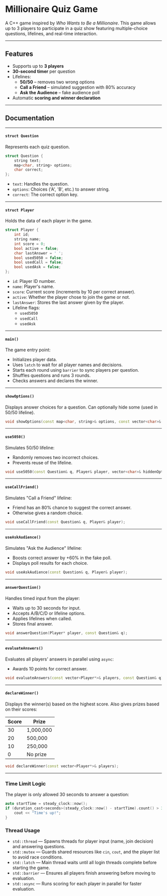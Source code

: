 # Millionaire Quiz Game

A C++ game inspired by *Who Wants to Be a Millionaire*. This game allows up to 3 players to participate in a quiz show featuring multiple-choice questions, lifelines, and real-time interaction.

---

## Features

- Supports up to **3 players**
- **30-second timer** per question
- Lifelines:
  - **50/50** – removes two wrong options
  - **Call a Friend** – simulated suggestion with 80% accuracy
  - **Ask the Audience** – fake audience poll
- Automatic **scoring and winner declaration**

---

## Documentation

---

#### `struct Question`

Represents each quiz question.

```cpp
struct Question {
    string text;
    map<char, string> options;
    char correct;
};
```

- `text`: Handles the question.
- `options`: Choices ('A', 'B', etc.) to answer string.
- `correct`: The correct option key.

---

#### `struct Player`

Holds the data of each player in the game.

```cpp
struct Player {
    int id;
    string name;
    int score = 0;
    bool active = false;
    char lastAnswer = ' ';
    bool used5050 = false;
    bool usedCall = false;
    bool usedAsk = false;
};
```

- `id`: Player ID number.
- `name`: Player's name.
- `score`: Current score (increments by 10 per correct answer).
- `active`: Whether the player chose to join the game or not.
- `lastAnswer`: Stores the last answer given by the player.
- Lifeline flags:
  - `used5050`
  - `usedCall`
  - `usedAsk`

---

#### `main()`

The game entry point:
- Initializes player data.
- Uses `latch` to wait for all player names and decisions.
- Starts each round using `barrier` to sync players per question.
- Shuffles questions and runs 3 rounds.
- Checks answers and declares the winner.

---

#### `showOptions()`

Displays answer choices for a question. Can optionally hide some (used in 50/50 lifeline).

```cpp
void showOptions(const map<char, string>& options, const vector<char>& hide = {});
```

---

#### `use5050()`

Simulates 50/50 lifeline:
- Randomly removes two incorrect choices.
- Prevents reuse of the lifeline.

```cpp
void use5050(const Question& q, Player& player, vector<char>& hiddenOptions);
```

---

#### `useCallFriend()`

Simulates "Call a Friend" lifeline:
- Friend has an 80% chance to suggest the correct answer.
- Otherwise gives a random choice.

```cpp
void useCallFriend(const Question& q, Player& player);
```

---

#### `useAskAudience()`

Simulates "Ask the Audience" lifeline:
- Boosts correct answer by +60% in the fake poll.
- Displays poll results for each choice.

```cpp
void useAskAudience(const Question& q, Player& player);
```

---

#### `answerQuestion()`

Handles timed input from the player:
- Waits up to 30 seconds for input.
- Accepts A/B/C/D or lifeline options.
- Applies lifelines when called.
- Stores final answer.

```cpp
void answerQuestion(Player* player, const Question& q);
```

---

#### `evaluateAnswers()`

Evaluates all players' answers in parallel using `async`:
- Awards 10 points for correct answer.

```cpp
void evaluateAnswers(const vector<Player*>& players, const Question& q);
```

---

#### `declareWinner()`

Displays the winner(s) based on the highest score.
Also gives prizes based on their scores:

| Score | Prize       |
|-------|-------------|
| 30    |  1,000,000  |
| 20    |   500,000   |
| 10    |   250,000   |
|  0    |   No prize  |

```cpp
void declareWinner(const vector<Player*>& players);
```

---

### Time Limit Logic

The player is only allowed 30 seconds to answer a question:

```cpp
auto startTime = steady_clock::now();
if (duration_cast<seconds>(steady_clock::now() - startTime).count() > 30) {
    cout << "Time's up!";
}
```

### Thread Usage

- `std::thread` — Spawns threads for player input (name, join decision) and answering questions.
- `std::mutex` — Guards shared resources like `cin`, `cout`, and the player list to avoid race conditions.
- `std::latch` — Main thread waits until all login threads complete before starting the game.
- `std::barrier` — Ensures all players finish answering before moving to evaluation.
- `std::async` — Runs scoring for each player in parallel for faster evaluation.
